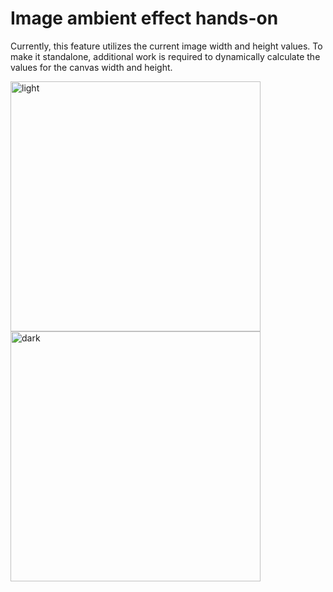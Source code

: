 # Image ambient effect hands-on

Currently, this feature utilizes the current image width and height values. To make it standalone, additional work is required to dynamically calculate the values for the canvas width and height.

<img width="400" alt="light" src="https://github.com/efflepw/ambient/assets/34091824/90b724c5-52ab-4902-930d-791a35181c71">
<img width="400" alt="dark" src="https://github.com/efflepw/ambient/assets/34091824/0ddb147a-243a-4b69-9b06-e4cf371e584e">
